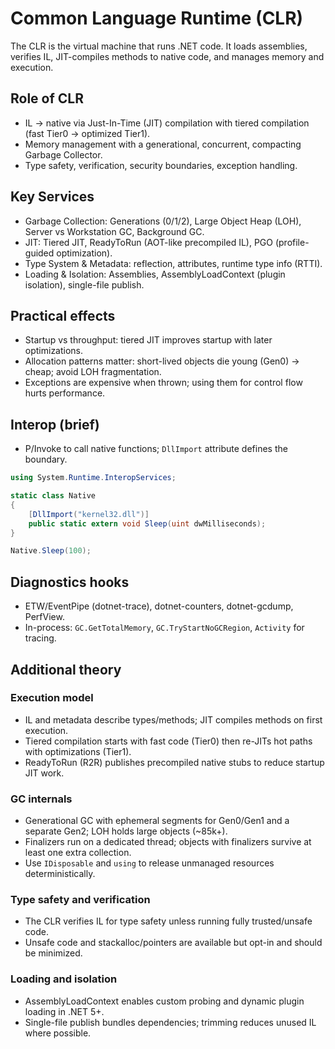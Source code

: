 # Common Language Runtime (CLR)

The CLR is the virtual machine that runs .NET code. It loads assemblies, verifies IL, JIT-compiles methods to native code, and manages memory and execution.

## Role of CLR
- IL → native via Just-In-Time (JIT) compilation with tiered compilation (fast Tier0 → optimized Tier1).
- Memory management with a generational, concurrent, compacting Garbage Collector.
- Type safety, verification, security boundaries, exception handling.

## Key Services
- Garbage Collection: Generations (0/1/2), Large Object Heap (LOH), Server vs Workstation GC, Background GC.
- JIT: Tiered JIT, ReadyToRun (AOT-like precompiled IL), PGO (profile-guided optimization).
- Type System & Metadata: reflection, attributes, runtime type info (RTTI).
- Loading & Isolation: Assemblies, AssemblyLoadContext (plugin isolation), single-file publish.

## Practical effects
- Startup vs throughput: tiered JIT improves startup with later optimizations.
- Allocation patterns matter: short-lived objects die young (Gen0) → cheap; avoid LOH fragmentation.
- Exceptions are expensive when thrown; using them for control flow hurts performance.

## Interop (brief)
- P/Invoke to call native functions; `DllImport` attribute defines the boundary.
```csharp
using System.Runtime.InteropServices;

static class Native
{
	[DllImport("kernel32.dll")]
	public static extern void Sleep(uint dwMilliseconds);
}

Native.Sleep(100);
```

## Diagnostics hooks
- ETW/EventPipe (dotnet-trace), dotnet-counters, dotnet-gcdump, PerfView.
- In-process: `GC.GetTotalMemory`, `GC.TryStartNoGCRegion`, `Activity` for tracing.

## Additional theory
### Execution model
- IL and metadata describe types/methods; JIT compiles methods on first execution.
- Tiered compilation starts with fast code (Tier0) then re-JITs hot paths with optimizations (Tier1).
- ReadyToRun (R2R) publishes precompiled native stubs to reduce startup JIT work.

### GC internals
- Generational GC with ephemeral segments for Gen0/Gen1 and a separate Gen2; LOH holds large objects (~85k+).
- Finalizers run on a dedicated thread; objects with finalizers survive at least one extra collection.
- Use `IDisposable` and `using` to release unmanaged resources deterministically.

### Type safety and verification
- The CLR verifies IL for type safety unless running fully trusted/unsafe code.
- Unsafe code and stackalloc/pointers are available but opt-in and should be minimized.

### Loading and isolation
- AssemblyLoadContext enables custom probing and dynamic plugin loading in .NET 5+.
- Single-file publish bundles dependencies; trimming reduces unused IL where possible.
